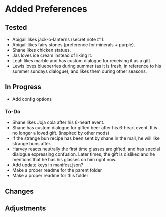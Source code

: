 # Added Preferences 

## Tested 
- Abigail likes jack-o-lanterns (secret note #1). 
- Abigail likes fairy stones (preference for minerals + purple). 
- Shane likes chicken statues.
- Jas loves ice cream instead of liking it.
- Leah likes marble and has custom dialogue for receiving it as a gift. 
- Lewis loves blueberries during summer (as it is fresh, in reference to his summer sundays dialogue), and likes them during other seasons.

## In Progress 
- Add config options  

### To-Do  
- Shane likes Joja cola after his 6-heart event. 
- Shane has custom dialogue for gifted beer after his 6-heart event. It is no longer a loved gift. (inspired by other mods)
- If the strange bun recipe has been sent by shane in the mail, he will like strange buns after. 
- Harvey reacts neutrally the first time glasses are gifted, and has special dialogue expressing confusion. Later times, the gift is disliked and he mentions that he has his glasses on him right now. 
- Add update keys in manifest.json? 
- Make a proper readme for the parent folder 
- Make a proper readme for this folder 


## Changes 
## Adjustments 




